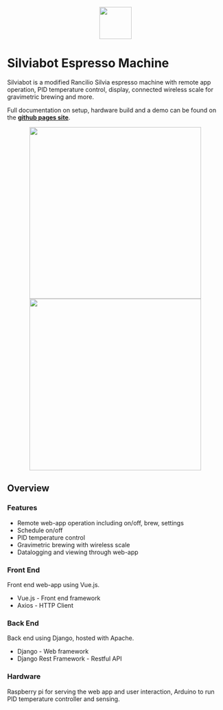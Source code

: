 <p align="center"><image src="docs/docs/.vuepress/public/assets/will_silvia_icon.png" height="75"></p>

# Silviabot Espresso Machine
Silviabot is a modified Rancilio Silvia espresso machine with remote app operation, PID temperature control, display, connected wireless scale for gravimetric brewing and more.

Full documentation on setup, hardware build and a demo can be found on the **[github pages site](https://willhunt.github.io/silvia/)**.

<p align="center">
    <image src="docs/docs/.vuepress/public/assets/demo/demo_machine_05.jpg" height="400">
    <image src="docs/docs/.vuepress/public/assets/demo/demo_screenshot_1.jpg" height="400">
</p>

## Overview
### Features
* Remote web-app operation including on/off, brew, settings
* Schedule on/off
* PID temperature control
* Gravimetric brewing with wireless scale
* Datalogging and viewing through web-app

### Front End
Front end web-app using Vue.js.
* Vue.js - Front end framework
* Axios - HTTP Client

### Back End
Back end using Django, hosted with Apache.
* Django - Web framework
* Django Rest Framework - Restful API

### Hardware
Raspberry pi for serving the web app and user interaction, Arduino to run PID temperature controller and sensing.
